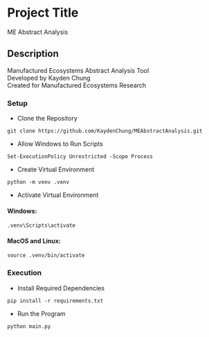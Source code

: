 # Project Title

ME Abstract Analysis

## Description

Manufactured Ecosystems Abstract Analysis Tool  
Developed by Kayden Chung  
Created for Manufactured Ecosystems Research

### Setup

* Clone the Repository
```
git clone https://github.com/KaydenChung/MEAbstractAnalysis.git
```
* Allow Windows to Run Scripts
```
Set-ExecutionPolicy Unrestricted -Scope Process
```
* Create Virtual Environment
```
python -m venv .venv
```
* Activate Virtual Environment
#### Windows:
```
.venv\Scripts\activate
```
#### MacOS and Linux:
```
source .venv/bin/activate
```

### Execution

* Install Required Dependencies
```
pip install -r requirements.txt
```
* Run the Program
```
python main.py
```
